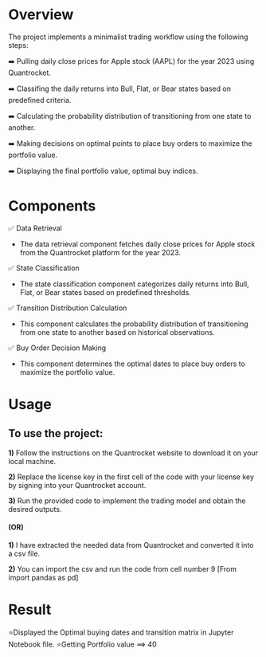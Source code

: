 # Overview
The project implements a minimalist trading workflow using the following steps:

➡️ Pulling daily close prices for Apple stock (AAPL) for the year 2023 using Quantrocket.

➡️ Classifing the daily returns into Bull, Flat, or Bear states based on predefined criteria.

➡️ Calculating the probability distribution of transitioning from one state to another.

➡️ Making decisions on optimal points to place buy orders to maximize the portfolio value.

➡️ Displaying the final portfolio value, optimal buy indices.

# Components  
✅ Data Retrieval

- The data retrieval component fetches daily close prices for Apple stock from the Quantrocket platform for the year 2023.

✅ State Classification

- The state classification component categorizes daily returns into Bull, Flat, or Bear states based on predefined thresholds.

✅ Transition Distribution Calculation

- This component calculates the probability distribution of transitioning from one state to another based on historical observations.

✅ Buy Order Decision Making

- This component determines the optimal dates to place buy orders to maximize the portfolio value.


# Usage
## To use the project:

**1)** Follow the instructions on the Quantrocket website to download it on your local machine.

**2)** Replace the license key in the first cell of the code with your license key by signing into your Quantrocket account.

**3)** Run the provided code to implement the trading model and obtain the desired outputs.

#### (OR)

**1)** I have extracted the needed data from Quantrocket and converted it into a csv file.

**2)** You can import the csv and run the code from cell number 9 [From import pandas as pd]


# Result

⭐Displayed the Optimal buying dates and transition matrix in Jupyter Notebook file.
⭐Getting Portfolio value ==> 40

